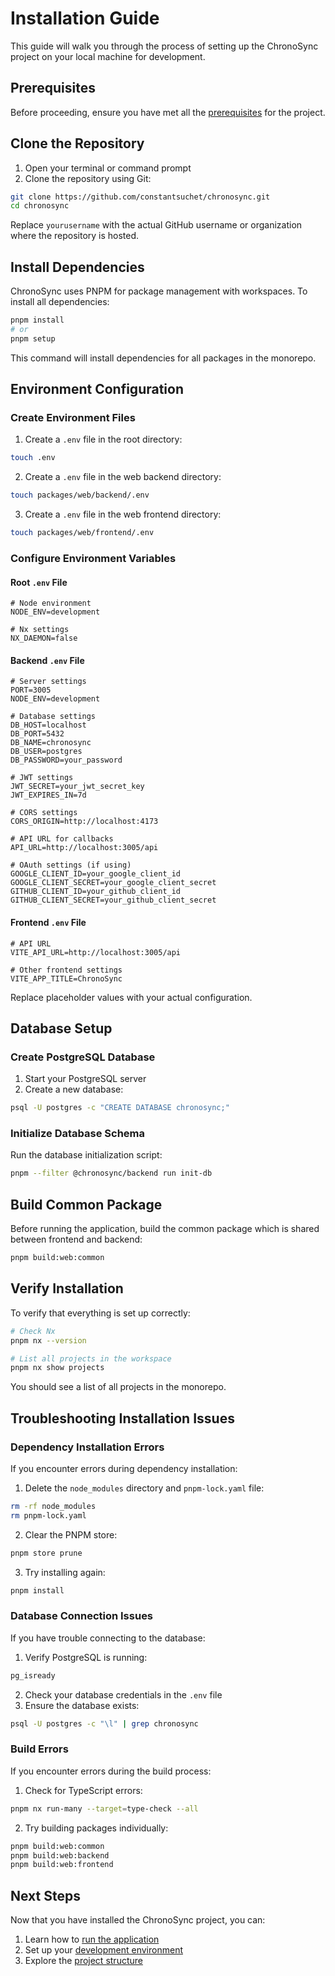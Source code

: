 # Installation Guide

This guide will walk you through the process of setting up the ChronoSync project on your local machine for development.

## Prerequisites

Before proceeding, ensure you have met all the [prerequisites](./prerequisites.md) for the project.

## Clone the Repository

1. Open your terminal or command prompt
2. Clone the repository using Git:

```bash
git clone https://github.com/constantsuchet/chronosync.git
cd chronosync
```

Replace `yourusername` with the actual GitHub username or organization where the repository is hosted.

## Install Dependencies

ChronoSync uses PNPM for package management with workspaces. To install all dependencies:

```bash
pnpm install
# or
pnpm setup
```

This command will install dependencies for all packages in the monorepo.

## Environment Configuration

### Create Environment Files

1. Create a `.env` file in the root directory:

```bash
touch .env
```

2. Create a `.env` file in the web backend directory:

```bash
touch packages/web/backend/.env
```

3. Create a `.env` file in the web frontend directory:

```bash
touch packages/web/frontend/.env
```

### Configure Environment Variables

#### Root `.env` File

```
# Node environment
NODE_ENV=development

# Nx settings
NX_DAEMON=false
```

#### Backend `.env` File

```
# Server settings
PORT=3005
NODE_ENV=development

# Database settings
DB_HOST=localhost
DB_PORT=5432
DB_NAME=chronosync
DB_USER=postgres
DB_PASSWORD=your_password

# JWT settings
JWT_SECRET=your_jwt_secret_key
JWT_EXPIRES_IN=7d

# CORS settings
CORS_ORIGIN=http://localhost:4173

# API URL for callbacks
API_URL=http://localhost:3005/api

# OAuth settings (if using)
GOOGLE_CLIENT_ID=your_google_client_id
GOOGLE_CLIENT_SECRET=your_google_client_secret
GITHUB_CLIENT_ID=your_github_client_id
GITHUB_CLIENT_SECRET=your_github_client_secret
```

#### Frontend `.env` File

```
# API URL
VITE_API_URL=http://localhost:3005/api

# Other frontend settings
VITE_APP_TITLE=ChronoSync
```

Replace placeholder values with your actual configuration.

## Database Setup

### Create PostgreSQL Database

1. Start your PostgreSQL server
2. Create a new database:

```bash
psql -U postgres -c "CREATE DATABASE chronosync;"
```

### Initialize Database Schema

Run the database initialization script:

```bash
pnpm --filter @chronosync/backend run init-db
```

## Build Common Package

Before running the application, build the common package which is shared between frontend and backend:

```bash
pnpm build:web:common
```

## Verify Installation

To verify that everything is set up correctly:

```bash
# Check Nx
pnpm nx --version

# List all projects in the workspace
pnpm nx show projects
```

You should see a list of all projects in the monorepo.

## Troubleshooting Installation Issues

### Dependency Installation Errors

If you encounter errors during dependency installation:

1. Delete the `node_modules` directory and `pnpm-lock.yaml` file:
```bash
rm -rf node_modules
rm pnpm-lock.yaml
```

2. Clear the PNPM store:
```bash
pnpm store prune
```

3. Try installing again:
```bash
pnpm install
```

### Database Connection Issues

If you have trouble connecting to the database:

1. Verify PostgreSQL is running:
```bash
pg_isready
```

2. Check your database credentials in the `.env` file
3. Ensure the database exists:
```bash
psql -U postgres -c "\l" | grep chronosync
```

### Build Errors

If you encounter errors during the build process:

1. Check for TypeScript errors:
```bash
pnpm nx run-many --target=type-check --all
```

2. Try building packages individually:
```bash
pnpm build:web:common
pnpm build:web:backend
pnpm build:web:frontend
```

## Next Steps

Now that you have installed the ChronoSync project, you can:

1. Learn how to [run the application](./running-the-app.md)
2. Set up your [development environment](./development-setup.md)
3. Explore the [project structure](../monorepo/structure.md)
